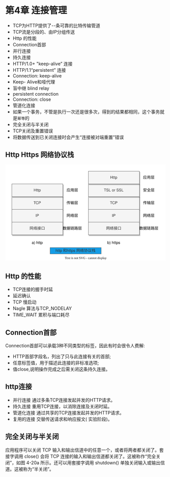 # 第4章 连接管理

- TCP为HTTP提供了--条可靠的比特传输管道
- TCP流是分段的、由IP分组传送
- Http 的性能
- Connection首部
- 并行连接
- 持久连接
- HTTP/1.0+ "keep-alive” 连接
- HTTP/1.1“persistent” 连接
- Connection: keep-alive
- Keep- Alive和哑代理
- 盲中继 blind relay
- persistent connection
- Connection: close
- 管道化连接
- 如果一个事务，不管是执行一次还是很多次，得到的结果都相同，这个事务就是`幂等`的
- 完全关闭与半关闭
- TCP关闭及重置错误
- 将数据传送到已关闭连接时会产生“连接被对端重置”错误

## Http Https 网络协议栈

![http-ch-04-4-3.drawio.svg](./images/http-ch-04-4-3.drawio.svg)


## Http 的性能

- TCP连接的握手时延
- 延迟确认
- TCP 慢启动
- Nagle 算法与TCP_NODELAY
- TIME_WAIT 累积与端口耗尽

## Connection首部

Connection首部可以承载3种不同类型的标签，因此有时会很令人费解:
- HTTP首部字段名，列出了只与此连接有关的首部;
- 任意标签值，用于描述此连接的非标准选项;
- 值close,说明操作完成之后需关闭这条持久连接。


## http连接

- 并行连接
通过多条TCP连接发起并发的HTTP请求。
- 持久连接
重用TCP连接，以消除连接及关闭时延。
- 管道化连接
通过共享的TCP连接发起并发的HTTP请求。
- 复用的连接
交替传送请求和响应报文( 实验阶段)。

## 完全关闭与半关闭

应用程序可以关闭 TCP 输入和输出信道中的任意一个，或者将两者都关闭了。套接字调用 close() 会将 TCP 连接的输入和输出信道都关闭了。这被称作“完全关闭”，如图 4-20a 所示。还可以用套接字调用 shutdown() 单独关闭输入或输出信道。这被称为“半关闭”。
